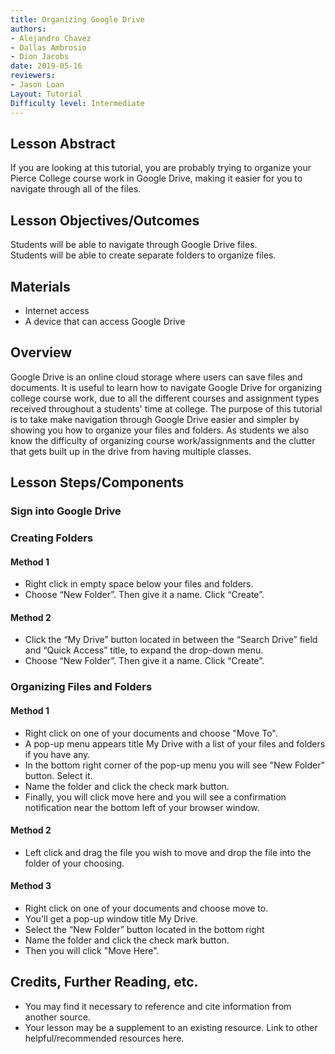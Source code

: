 ```yaml
---
title: Organizing Google Drive
authors:
- Alejandro Chavez
- Dallas Ambrosio
- Dion Jacobs
date: 2019-05-16
reviewers:
- Jason Loan
Layout: Tutorial
Difficulty level: Intermediate
---
```


## Lesson Abstract
If you are looking at this tutorial, you are probably trying to organize your Pierce College course work in Google Drive, making it easier for you to navigate through all of the files.
## Lesson Objectives/Outcomes
Students will be able to navigate through Google Drive files.      
Students will be able to create separate folders to organize files.   

## Materials

- Internet access
- A device that can access Google Drive

## Overview

Google Drive is an online cloud storage where users can save files and documents. It is useful to learn how to navigate Google Drive for organizing college course work, due to all the different courses and assignment types received throughout a students' time at college. The purpose of this tutorial is to take make navigation through Google Drive easier and simpler by showing you how to organize your files and folders. As students we also know the difficulty of organizing course work/assignments and the clutter that gets built up in the drive from having multiple classes.

## Lesson Steps/Components

### Sign into Google Drive
### Creating Folders
#### Method 1
- Right click in empty space below your files and folders.
- Choose “New Folder”. Then give it a name. Click “Create”.
#### Method 2
- Click the “My Drive” button located in between the “Search Drive” field and “Quick Access” title, to expand the drop-down menu.
- Choose “New Folder”. Then give it a name. Click “Create”.
### Organizing Files and Folders
#### Method 1
- Right click on one of your documents and choose "Move To".
- A pop-up menu appears title My Drive with a list of your files and folders if you have any.
- In the bottom right corner of the pop-up menu you will see "New Folder" button. Select it.
- Name the folder and click the check mark button.
- Finally, you will click move here and you will see a confirmation notification near the bottom left of your browser window.
#### Method 2 
- Left click and drag the file you wish to move and drop the file into the folder of your choosing. 
#### Method 3
- Right click on one of your documents and choose move to.
- You'll get a pop-up window title My Drive.
- Select the “New Folder” button located in the bottom right
- Name the folder and click the check mark button.
- Then you will click "Move Here".
## Credits, Further Reading, etc.

* You may find it necessary to reference and cite information from another source.
* Your lesson may be a supplement to an existing resource. Link to other helpful/recommended resources here.
